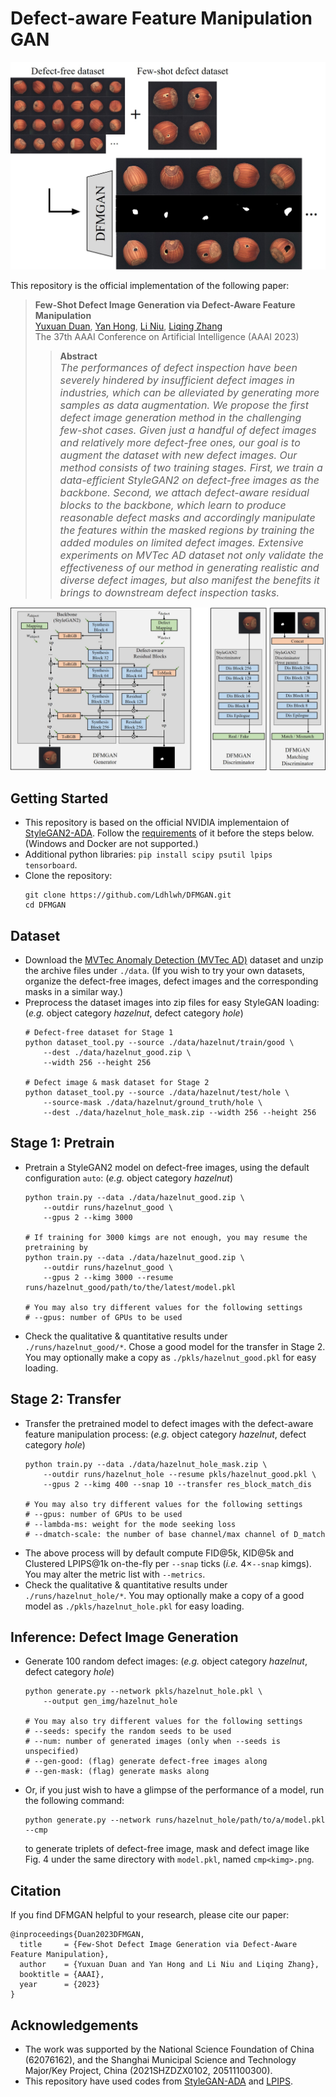 # Defect-aware Feature Manipulation GAN

<img src="./docs/fsdig.jpg" width="600">

This repository is the official implementation of the following paper:

> **Few-Shot Defect Image Generation via Defect-Aware Feature Manipulation**<br>
> [Yuxuan Duan](https://github.com/Ldhlwh), [Yan Hong](https://github.com/hy-zpg), [Li Niu](http://www.ustcnewly.com/), [Liqing Zhang](https://bcmi.sjtu.edu.cn/~zhangliqing/)<br>
> The 37th AAAI Conference on Artificial Intelligence (AAAI 2023)
> 
> > **Abstract**<br>
> > <font size=3> *The performances of defect inspection have been severely hindered by insufficient defect images in industries, which can be alleviated by generating more samples as data augmentation. We propose the first defect image generation method in the challenging few-shot cases. Given just a handful of defect images and relatively more defect-free ones, our goal is to augment the dataset with new defect images. Our method consists of two training stages. First, we train a data-efficient StyleGAN2 on defect-free images as the backbone. Second, we attach defect-aware residual blocks to the backbone, which learn to produce reasonable defect masks and accordingly manipulate the features within the masked regions by training the added modules on limited defect images. Extensive experiments on MVTec AD dataset not only validate the effectiveness of our method in generating realistic and diverse defect images, but also manifest the benefits it brings to downstream defect inspection tasks.*</font>

![](./docs/dfmgan.jpg)

## Getting Started

- This repository is based on the official NVIDIA implementaion of [StyleGAN2-ADA](https://github.com/NVlabs/stylegan2-ada-pytorch). Follow the [requirements](https://github.com/NVlabs/stylegan2-ada-pytorch#requirements) of it before the steps below. (Windows and Docker are not supported.)
- Additional python libraries: ```pip install scipy psutil lpips tensorboard```.
- Clone the repository:
    ```shell
    git clone https://github.com/Ldhlwh/DFMGAN.git
    cd DFMGAN
    ```
    
## Dataset

- Download the [MVTec Anomaly Detection (MVTec AD)](https://www.mvtec.com/company/research/datasets/mvtec-ad/) dataset and unzip the archive files under ```./data```. (If you wish to try your own datasets, organize the defect-free images, defect images and the corresponding masks in a similar way.)
- Preprocess the dataset images into zip files for easy StyleGAN loading: (*e.g.* object category *hazelnut*, defect category *hole*)
    ```shell
    # Defect-free dataset for Stage 1
    python dataset_tool.py --source ./data/hazelnut/train/good \
        --dest ./data/hazelnut_good.zip \
        --width 256 --height 256
    
    # Defect image & mask dataset for Stage 2
    python dataset_tool.py --source ./data/hazelnut/test/hole \
        --source-mask ./data/hazelnut/ground_truth/hole \
        --dest ./data/hazelnut_hole_mask.zip --width 256 --height 256
    ```
    
## Stage 1: Pretrain

- Pretrain a StyleGAN2 model on defect-free images, using the default configuration ```auto```: (*e.g.* object category *hazelnut*)
    ```shell
    python train.py --data ./data/hazelnut_good.zip \
        --outdir runs/hazelnut_good \
        --gpus 2 --kimg 3000
    
    # If training for 3000 kimgs are not enough, you may resume the pretraining by
    python train.py --data ./data/hazelnut_good.zip \
        --outdir runs/hazelnut_good \
        --gpus 2 --kimg 3000 --resume runs/hazelnut_good/path/to/the/latest/model.pkl
        
    # You may also try different values for the following settings
    # --gpus: number of GPUs to be used
    ```
- Check the qualitative & quantitative results under ```./runs/hazelnut_good/*```. Chose a good model for the transfer in Stage 2. You may optionally make a copy as ```./pkls/hazelnut_good.pkl``` for easy loading.

## Stage 2: Transfer

- Transfer the pretrained model to defect images with the defect-aware feature manipulation process: (*e.g.* object category *hazelnut*, defect category *hole*)
    ```shell
    python train.py --data ./data/hazelnut_hole_mask.zip \
        --outdir runs/hazelnut_hole --resume pkls/hazelnut_good.pkl \
        --gpus 2 --kimg 400 --snap 10 --transfer res_block_match_dis
    
    # You may also try different values for the following settings
    # --gpus: number of GPUs to be used
    # --lambda-ms: weight for the mode seeking loss
    # --dmatch-scale: the number of base channel/max channel of D_match
    ```
- The above process will by default compute FID@5k, KID@5k and Clustered LPIPS@1k on-the-fly per ```--snap``` ticks (*i.e.* $4 \times$```--snap``` kimgs). You may alter the metric list with ```--metrics```.
- Check the qualitative & quantitative results under ```./runs/hazelnut_hole/*```. You may optionally make a copy of a good model as ```./pkls/hazelnut_hole.pkl``` for easy loading.

## Inference: Defect Image Generation

- Generate 100 random defect images: (*e.g.* object category *hazelnut*, defect category *hole*)
    ```shell
    python generate.py --network pkls/hazelnut_hole.pkl \
        --output gen_img/hazelnut_hole
        
    # You may also try different values for the following settings
    # --seeds: specify the random seeds to be used
    # --num: number of generated images (only when --seeds is unspecified)
    # --gen-good: (flag) generate defect-free images along
    # --gen-mask: (flag) generate masks along
    ```
- Or, if you just wish to have a glimpse of the performance of a model, run the following command:
    ```shell
    python generate.py --network runs/hazelnut_hole/path/to/a/model.pkl --cmp
    ```
     to generate triplets of defect-free image, mask and defect image like Fig. 4 under the same directory with ```model.pkl```, named ```cmp<kimg>.png```.
     

## Citation
If you find DFMGAN helpful to your research, please cite our paper:
```
@inproceedings{Duan2023DFMGAN,
  title     = {Few-Shot Defect Image Generation via Defect-Aware Feature Manipulation},
  author    = {Yuxuan Duan and Yan Hong and Li Niu and Liqing Zhang},
  booktitle = {AAAI},
  year      = {2023}
}
```

## Acknowledgements

- The work was supported by the National Science Foundation of China (62076162), and the Shanghai Municipal Science and Technology Major/Key Project, China (2021SHZDZX0102, 20511100300).
- This repository have used codes from [StyleGAN-ADA](https://github.com/NVlabs/stylegan2-ada-pytorch) and [LPIPS](https://github.com/richzhang/PerceptualSimilarity).
